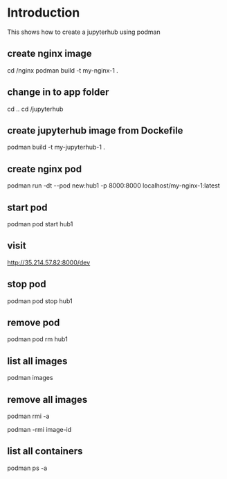 # Introduction

This shows how to create a jupyterhub using podman

## create nginx image

cd /nginx
podman build -t my-nginx-1 .

## change in to app folder

cd ..
cd /jupyterhub

## create jupyterhub image from Dockefile

podman build -t my-jupyterhub-1 .

## create nginx pod

podman run -dt --pod new:hub1 -p 8000:8000 localhost/my-nginx-1:latest

## start pod

podman pod start hub1

## visit

http://35.214.57.82:8000/dev

## stop pod

podman pod stop hub1

## remove pod

podman pod rm hub1

## list all images

podman images

## remove all images

podman rmi -a

podman -rmi image-id

## list all containers

podman ps -a
